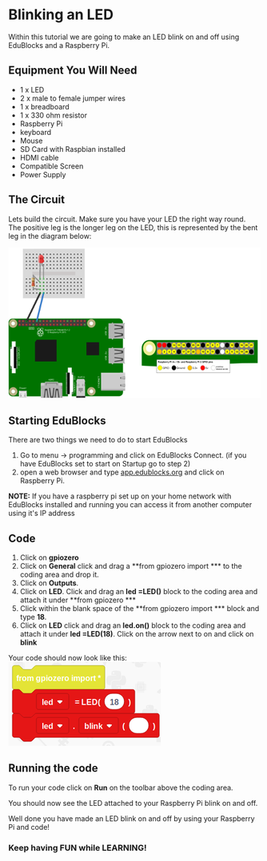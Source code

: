 # Blinking an LED
Within this tutorial we are going to make an LED blink on and off using EduBlocks and a Raspberry Pi.

## Equipment You Will Need

* 1 x LED
* 2 x male to female jumper wires
* 1 x breadboard
* 1 x 330 ohm resistor
* Raspberry Pi
* keyboard
* Mouse
* SD Card with Raspbian installed
* HDMI cable
* Compatible Screen
* Power Supply

## The Circuit
Lets build the circuit. Make sure you have your LED the right way round. The positive leg is the longer leg on the LED, this is represented by the bent leg in the diagram below:

![LED Circuit](LED_Diagram.png)

## Starting EduBlocks
There are two things we need to do to start EduBlocks

1. Go to menu -> programming and click on EduBlocks Connect. (if you have EduBlocks set to start on Startup go to step 2)
2. open a web browser and type [app.edublocks.org](app.edublocks.org) and click on Raspberry Pi.

**NOTE:** If you have a raspberry pi set up on your home network with EduBlocks installed and running you can access it from another computer using it's IP address

## Code
1. Click on **gpiozero**
2. Click on **General** click and drag a **from gpiozero import *** to the coding area and drop it.
3. Click on **Outputs**.
4. Click on **LED**. Click and drag an **led =LED()** block to the coding area and attach it under **from gpiozero ***
5. Click within the blank space of the **from gpiozero import *** block and type **18**.
3. Click on **LED** click and drag an **led.on()** block to the coding area and attach it under **led =LED(18)**. Click on the arrow next to on and click on **blink**

Your code should now look like this:
![LED blink](Code.png)

## Running the code
To run your code click on **Run** on the toolbar above the coding area. 

You should now see the LED attached to your Raspberry Pi blink on and off.

Well done you have made an LED blink on and off by using your Raspberry Pi and code!

### Keep having FUN while LEARNING!